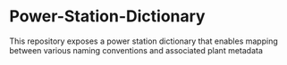 # Power-Station-Dictionary
 This repository exposes a power station dictionary that enables mapping between various naming conventions and associated plant metadata

